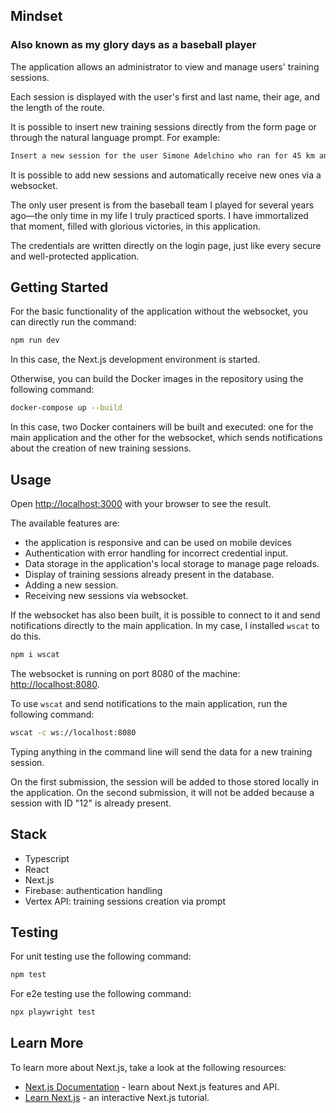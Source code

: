 ## Mindset
### Also known as my glory days as a baseball player

The application allows an administrator to view and manage users' training sessions.

Each session is displayed with the user's first and last name, their age, and the length of the route.

It is possible to insert new training sessions directly from the form page or through the natural language prompt. For example:

```bash
Insert a new session for the user Simone Adelchino who ran for 45 km and he is 45 years old
```

It is possible to add new sessions and automatically receive new ones via a websocket.

The only user present is from the baseball team I played for several years ago—the only time in my life I truly practiced sports. I have immortalized that moment, filled with glorious victories, in this application. 

The credentials are written directly on the login page, just like every secure and well-protected application.

## Getting Started

For the basic functionality of the application without the websocket, you can directly run the command:

```bash
npm run dev
```

In this case, the Next.js development environment is started.  

Otherwise, you can build the Docker images in the repository using the following command:

```bash
docker-compose up --build
```

In this case, two Docker containers will be built and executed: one for the main application and the other for the websocket, which sends notifications about the creation of new training sessions.

## Usage

Open [http://localhost:3000](http://localhost:3000) with your browser to see the result.

The available features are:  

- the application is responsive and can be used on mobile devices
- Authentication with error handling for incorrect credential input.  
- Data storage in the application's local storage to manage page reloads.  
- Display of training sessions already present in the database.  
- Adding a new session.  
- Receiving new sessions via websocket.  

If the websocket has also been built, it is possible to connect to it and send notifications directly to the main application. In my case, I installed `wscat` to do this.

```bash
npm i wscat
```

The websocket is running on port 8080 of the machine: [http://localhost:8080](http://localhost:8080).  

To use `wscat` and send notifications to the main application, run the following command:

```bash
wscat -c ws://localhost:8080
```

Typing anything in the command line will send the data for a new training session.  

On the first submission, the session will be added to those stored locally in the application. On the second submission, it will not be added because a session with ID "12" is already present.

## Stack

- Typescript
- React
- Next.js
- Firebase: authentication handling
- Vertex API: training sessions creation via prompt

## Testing

For unit testing use the following command:

```bash
npm test
```

For e2e testing use the following command:

```bash
npx playwright test
```

## Learn More

To learn more about Next.js, take a look at the following resources:

- [Next.js Documentation](https://nextjs.org/docs) - learn about Next.js features and API.
- [Learn Next.js](https://nextjs.org/learn) - an interactive Next.js tutorial.
